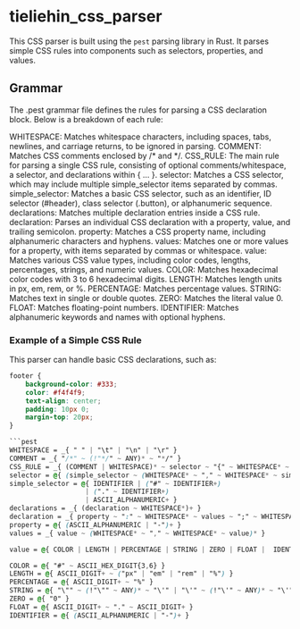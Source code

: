 # tieliehin_css_parser

This CSS parser is built using the `pest` parsing library in Rust. It parses simple CSS rules into components such as selectors, properties, and values.

## Grammar

The .pest grammar file defines the rules for parsing a CSS declaration block. Below is a breakdown of each rule:

WHITESPACE: Matches whitespace characters, including spaces, tabs, newlines, and carriage returns, to be ignored in parsing.
COMMENT: Matches CSS comments enclosed by /* and */.
CSS_RULE: The main rule for parsing a single CSS rule, consisting of optional comments/whitespace, a selector, and declarations within { ... }.
selector: Matches a CSS selector, which may include multiple simple_selector items separated by commas.
simple_selector: Matches a basic CSS selector, such as an identifier, ID selector (#header), class selector (.button), or alphanumeric sequence.
declarations: Matches multiple declaration entries inside a CSS rule.
declaration: Parses an individual CSS declaration with a property, value, and trailing semicolon.
property: Matches a CSS property name, including alphanumeric characters and hyphens.
values: Matches one or more values for a property, with items separated by commas or whitespace.
value: Matches various CSS value types, including color codes, lengths, percentages, strings, and numeric values.
COLOR: Matches hexadecimal color codes with 3 to 6 hexadecimal digits.
LENGTH: Matches length units in px, em, rem, or %.
PERCENTAGE: Matches percentage values.
STRING: Matches text in single or double quotes.
ZERO: Matches the literal value 0.
FLOAT: Matches floating-point numbers.
IDENTIFIER: Matches alphanumeric keywords and names with optional hyphens.

### Example of a Simple CSS Rule

This parser can handle basic CSS declarations, such as:

```css
footer {
    background-color: #333;
    color: #f4f4f9;
    text-align: center;
    padding: 10px 0;
    margin-top: 20px;
}

```pest
WHITESPACE = _{ " " | "\t" | "\n" | "\r" }
COMMENT = _{ "/*" ~ (!"*/" ~ ANY)* ~ "*/" }
CSS_RULE = _{ (COMMENT | WHITESPACE)* ~ selector ~ "{" ~ WHITESPACE* ~ declarations ~ WHITESPACE* ~ "}" }
selector = @{ (simple_selector ~ (WHITESPACE* ~ "," ~ WHITESPACE* ~ simple_selector)*) }
simple_selector = @{ IDENTIFIER | ("#" ~ IDENTIFIER+)
                   | ("." ~ IDENTIFIER+)
                   | ASCII_ALPHANUMERIC+ }
declarations = _{ (declaration ~ WHITESPACE*)+ }
declaration = _{ property ~ ":" ~ WHITESPACE* ~ values ~ ";" ~ WHITESPACE* }
property = @{ (ASCII_ALPHANUMERIC | "-")+ }  
values = _{ value ~ (WHITESPACE* ~ "," ~ WHITESPACE* ~ value)* }

value = @{ COLOR | LENGTH | PERCENTAGE | STRING | ZERO | FLOAT |  IDENTIFIER | ASCII_ALPHANUMERIC+}

COLOR = @{ "#" ~ ASCII_HEX_DIGIT{3,6} }
LENGTH = @{ ASCII_DIGIT+ ~ ("px" | "em" | "rem" | "%") }
PERCENTAGE = @{ ASCII_DIGIT+ ~ "%" }
STRING = @{ "\"" ~ (!"\"" ~ ANY)* ~ "\'" | "\'" ~ (!"\'" ~ ANY)* ~ "\'" }
ZERO = @{ "0" }
FLOAT = @{ ASCII_DIGIT+ ~ "." ~ ASCII_DIGIT+ } 
IDENTIFIER = @{ (ASCII_ALPHANUMERIC | "-")+ }
